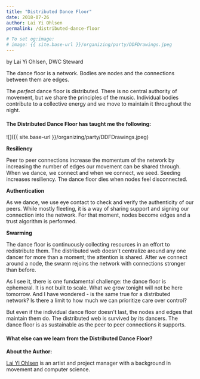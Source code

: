 ```yaml
---
title: "Distributed Dance Floor"
date: 2018-07-26
author: Lai Yi Ohlsen
permalink: /distributed-dance-floor

# To set og:image:
# image: {{ site.base-url }}/organizing/party/DDFDrawings.jpeg
---
```

by Lai Yi Ohlsen, DWC Steward

The dance floor is a network. Bodies are nodes and the connections between them are edges.

The _perfect_ dance floor is distributed. There is no central authority of movement, but we share the principles of the music. Individual bodies contribute to a collective energy and we move to maintain it throughout the night.

#### The Distributed Dance Floor has taught me the following:

![]({{ site.base-url }}/organizing/party/DDFDrawings.jpeg)

**Resiliency**

Peer to peer connections increase the momentum of the network by increasing the number of edges our movement can be shared through. When we dance, we connect and when we connect, we seed. Seeding increases resiliency. The dance floor dies when nodes feel disconnected.

**Authentication**

As we dance, we use eye contact to check and verify the authenticity of our peers. While mostly fleeting, it is a way of sharing support and signing our connection into the network. For that moment, nodes become edges and a trust algorithm is performed. 

**Swarming**

The dance floor is continuously collecting resources in an effort to redistribute them. The distributed web doesn't centralize around any one dancer for more than a moment; the attention is shared. After we connect around a node, the swarm rejoins the network with connections stronger than before.

As I see it, there is one fundamental challenge: the dance floor is ephemeral. It is not built to scale. What we grow tonight will not be here tomorrow. And I have wondered - is the same true for a distributed network? Is there a limit to how much we can prioritize care over control?

But even if the individual dance floor doesn't last, the nodes and edges that maintain them do. The distributed web is survived by its dancers. The dance floor is as sustainable as the peer to peer connections it supports.

#### What else can we learn from the Distributed Dance Floor? 



**About the Author:**

[Lai Yi Ohlsen](http://laiyiohlsen.com) is an artist and project manager with a background in movement and computer science. 